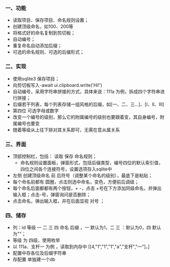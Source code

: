 ### 一、功能
- 读取项目、保存项目、命名规则设置；
- 创建顶级命名，如100、200等
- 将格式好的命名复制到剪切板；
- 自动编号；
- 重复命名自动添加后缀；
- 可选的命名规则、可选的后缀形式；

### 二、实现
- 使用sqlite3 保存项目；
- 向剪切板写入-await ui.clipboard.write('Hi!')
- 自动编号，采用字符串拼接的方式，具体来说：111a 为例，拆成四个字符串进行拼接；
- 后缀若干列表，每个列表存储一组风格的后缀，如[一、二、三...]、[Ⅰ、Ⅱ、Ⅲ]
- 第四位 可选字母或数字
- 改变一个编号的级别，那么它的附属编号的级别也要跟着变，其自身编号，附属编号也要变
- 随着等级从上往下排对其关系即可，无需在意从属关系

### 三、界面
- 顶部控制栏，包括： 读取 保存 命名规则；
  - 命名规则设置面板，弹窗形式，包括后缀类型，编号四位的默认索引值，四位之间各个连接符号，设置选项存入sqlite中
- 左侧 创建顶级命名 前 后符号（调整某个命名的级别），最底下是粘贴；
- 每个命名前都有 圆圈，点击则选中命名，变色，方便前后调级；
- 每个命名后面都都有两个按钮，+ -，点击 +号在下方添加同级命名，并弹出输入框；点击-号，弹窗询问是否删除；
- 点击命名，弹出输入框，并在后面显视 对号 ；

### 四、储存
- 列：id 等级 一 二 三 四 命名 后缀 ，一 默认为1，二 三 ：默认为0，四 默认为""；
- 等级 为 四级，使用枚举
- 以 111a、支杆一 为例 ，读取到内存中 [[4,"1","1","1","a","支杆","一"]，] 
- 配置中存各位及后缀字符串
- 存配置 单独建一个db
